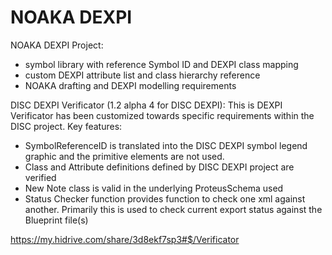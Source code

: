 # NOAKA DEXPI

NOAKA DEXPI Project:
- symbol library with reference Symbol ID and DEXPI class mapping
- custom DEXPI attribute list and class hierarchy reference
- NOAKA drafting and DEXPI modelling requirements

DISC DEXPI Verificator (1.2 alpha 4 for DISC DEXPI):
This is DEXPI Verificator has been customized towards specific requirements within the DISC project. 
Key features:
* SymbolReferenceID is translated into the DISC DEXPI symbol legend graphic and the primitive elements are not used.
* Class and Attribute definitions defined by DISC DEXPI project are verified
* New Note class is valid in the underlying ProteusSchema used
* Status Checker function provides function to check one xml against another. Primarily this is used to check current export status against the Blueprint file(s)

<https://my.hidrive.com/share/3d8ekf7sp3#$/Verificator>
